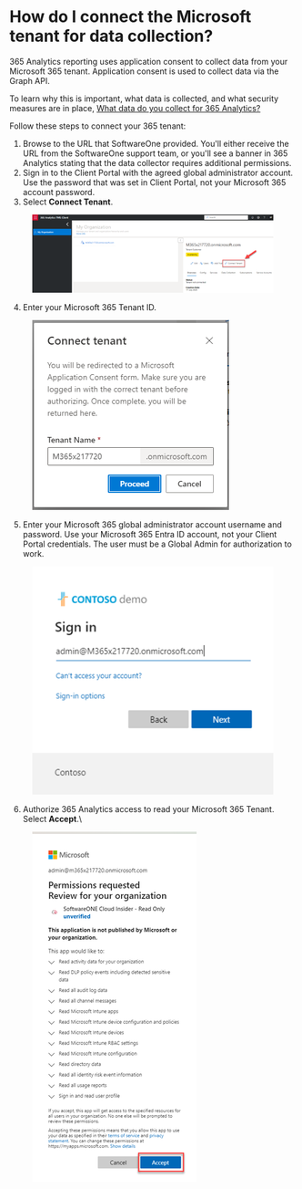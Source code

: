 # How do I connect the Microsoft tenant for data collection?

365 Analytics reporting uses application consent to collect data from your Microsoft 365 tenant. Application consent is used to collect data via the Graph API.&#x20;

To learn why this is important, what data is collected, and what security measures are in place, [What data do you collect for 365 Analytics?](what-data-do-you-collect-for-365-analytics.md)

Follow these steps to connect your 365 tenant:

1. Browse to the URL that SoftwareOne provided. You'll either receive the URL from the SoftwareOne support team, or you'll see a banner in 365 Analytics stating that the data collector requires additional permissions.
2. Sign in to the Client Portal with the agreed global administrator account. Use the password that was set in Client Portal, not your Microsoft 365 account password.
3. Select **Connect Tenant**.&#x20;

<figure><img src="../../.gitbook/assets/image (324).png" alt=""><figcaption></figcaption></figure>

4. Enter your Microsoft 365 Tenant ID.

<figure><img src="../../.gitbook/assets/image (327).png" alt=""><figcaption></figcaption></figure>

5. Enter your Microsoft 365 global administrator account username and password. Use your Microsoft 365 Entra ID account, not your Client Portal credentials. The user must be a Global Admin for authorization to work.

<figure><img src="../../.gitbook/assets/image (329).png" alt=""><figcaption></figcaption></figure>



6. Authorize 365 Analytics access to read your Microsoft 365 Tenant. Select **Accept**.\


<figure><img src="../../.gitbook/assets/image (331).png" alt=""><figcaption></figcaption></figure>
